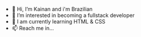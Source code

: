 - 👋 Hi, I’m Kainan and i'm Brazilian
- 👀 I’m interested in becoming a fullstack developer
- 🌱 I am currently learning HTML & CSS
- 📫 Reach me in...
   
<!---
K4inan/K4inan is a ✨ special ✨ repository because its `README.md` (this file) appears on your GitHub profile.
You can click the Preview link to take a look at your changes.
--->
